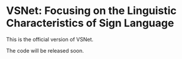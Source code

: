 # VSNet: Focusing on the Linguistic Characteristics of Sign Language
This is the official version of VSNet.

The code will be released soon.

